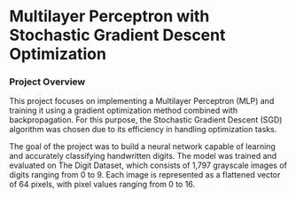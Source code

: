 # Multilayer Perceptron with Stochastic Gradient Descent Optimization

### Project Overview
This project focuses on implementing a Multilayer Perceptron (MLP) and training it using a gradient optimization method combined with backpropagation. For this purpose, the Stochastic Gradient Descent (SGD) algorithm was chosen due to its efficiency in handling optimization tasks.

The goal of the project was to build a neural network capable of learning and accurately classifying handwritten digits. The model was trained and evaluated on The Digit Dataset, which consists of 1,797 grayscale images of digits ranging from 0 to 9. Each image is represented as a flattened vector of 64 pixels, with pixel values ranging from 0 to 16.

